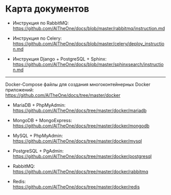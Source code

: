 # Карта документов

- Инструкция по RabbitMQ: <br/>
https://github.com/AlTheOne/docs/blob/master/rabbitmq/instruction.md

- Инструкция по Celery: <br/>
https://github.com/AlTheOne/docs/blob/master/celery/deploy_instruction.md

- Инструкция Django + PostgreSQL + Sphinx: <br/>
https://github.com/AlTheOne/docs/blob/master/sphinxsearch/instruction.md

---

Docker-Compose файлы для создания многоконтейнерных Docker приложений: <br/>
https://github.com/AlTheOne/docs/tree/master/docker

- MariaDB + PhpMyAdmin:<br/>
https://github.com/AlTheOne/docs/tree/master/docker/mariadb

- MongoDB + MongoExpress: <br/>
https://github.com/AlTheOne/docs/tree/master/docker/mongodb

- MySQL + PhpMyAdmin: <br/>
https://github.com/AlTheOne/docs/tree/master/docker/mysql

- PostgreSQL + PgAdmin: <br/>
https://github.com/AlTheOne/docs/tree/master/docker/postgresql

- RabbitMQ: <br/>
https://github.com/AlTheOne/docs/tree/master/docker/rabbitmq

- Redis: <br/>
https://github.com/AlTheOne/docs/tree/master/docker/redis
